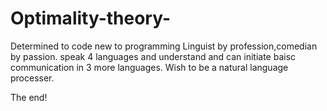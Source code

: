# Optimality-theory-
Determined to code 
new to programming 
Linguist by profession,comedian by passion. 
speak 4 languages and understand and can initiate baisc communication in 3 more languages. 
Wish to be a natural language processer.

The end!

